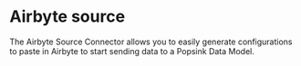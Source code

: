 # Airbyte source

The Airbyte Source Connector allows you to easily generate configurations to paste in Airbyte to start sending data to a Popsink Data Model.
